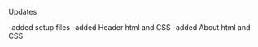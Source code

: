 Updates

<!-- 16/07/2024 -->

-added setup files
-added Header html and CSS
-added About html and CSS
